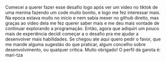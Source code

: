 Comecei a querer fazer esse desafio logo após ver um video no tiktok de uma menina fazendo um code muito bonito, e logo me fez interessar mais. Na epoca estava muito no inicio e nem sabia mexer no github direito, mas graças ao video dela me fez querer saber mais e me deu mais vontade de continuar explorando a programação. Então, agora que adiquiri um pouco mais de experiência decidi começar a o desafio pra me ajudar a desenvolver mais habilidades. Se chegou ate aqui quero pedir o favor, que me mande alguma sugestão do que praticar, algum concelho sobre desenvolvimento, ou qualquer critica. Muito obrigado! O perfil da garota é: mari-tza